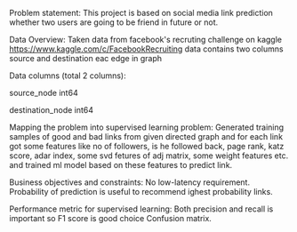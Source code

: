 Problem statement:
This project is based on social media link prediction whether two users are going to be friend in future or not.

Data Overview:
Taken data from facebook's recruting challenge on kaggle https://www.kaggle.com/c/FacebookRecruiting data contains two columns source and destination eac edge in graph

Data columns (total 2 columns):

source_node int64

destination_node int64

Mapping the problem into supervised learning problem:
Generated training samples of good and bad links from given directed graph and for each link got some features like no of followers, is he followed back, page rank, katz score, adar index, some svd fetures of adj matrix, some weight features etc. and trained ml model based on these features to predict link.

Business objectives and constraints:
No low-latency requirement. Probability of prediction is useful to recommend ighest probability links.

Performance metric for supervised learning:
Both precision and recall is important so F1 score is good choice Confusion matrix.
